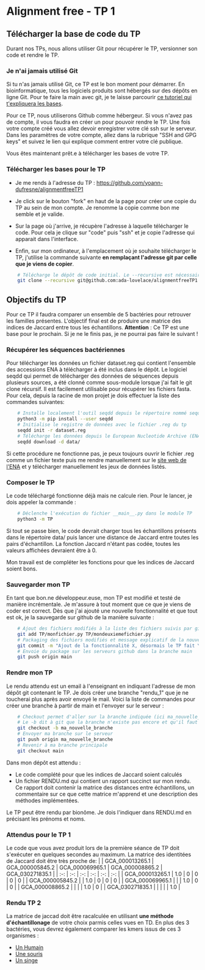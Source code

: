 
# Alignment free - TP 1

## Télécharger la base de code du TP

Durant nos TPs, nous allons utiliser Git pour récupérer le TP, versionner son code et rendre le TP. 

### Je n'ai jamais utilisé Git

Si tu n'as jamais utilisé Git, ce TP est le bon moment pour démarrer. En bioinformatique, tous les logiciels produits sont hébergés sur des dépôts en ligne Git.
Pour te faire la main avec git, je te laisse parcourir [ce tutoriel qui t'expliquera les bases](https://git.goffinet.org/02-les-bases-de-git).

Pour ce TP, nous utiliserons Github comme hébergeur. Si vous n'avez pas de compte, il vous faudra en créer un pour pouvoir rendre le TP.
Une fois votre compte créé vous allez devoir enregistrer votre clé ssh sur le serveur. Dans les paramètres de votre compte, allez dans la rubrique "SSH and GPG keys" et suivez le lien qui explique comment entrer votre clé publique.

Vous êtes maintenant prêt.e à télécharger les bases de votre TP.

### Télécharger les bases pour le TP

* Je me rends à l'adresse du TP : https://github.com/yoann-dufresne/alignmentfreeTP1

* Je click sur le bouton "fork" en haut de la page pour créer une copie du TP au sein de mon compte. Je renomme la copie comme bon me semble et je valide.

* Sur la page où j'arrive, je récupère l'adresse à laquelle télécharger le code. Pour cela je clique sur "code" puis "ssh" et je copie l'adresse qui apparait dans l'interface.

* Enfin, sur mon ordinateur, à l'emplacement où je souhaite télécharger le TP, j'utilise la commande suivante **en remplaçant l'adresse git par celle que je viens de copier**.

```bash
    # Télécharge le dépôt de code initial. Le --recursive est nécessaire pour télécharger les sous-dépôts liés.
    git clone --recursive git@github.com:ada-lovelace/alignmentfreeTP1.git
```


## Objectifs du TP

Pour ce TP il faudra comparer un ensemble de 5 bactéries pour retrouver les familles présentes. L'objectif final est de produire une matrice des indices de Jaccard entre tous les échantillons.
**Attention** : Ce TP est une base pour le prochain. Si je ne le finis pas, je ne pourrai pas faire le suivant !

### Récupérer les séquences bactériennes

Pour télécharger les données un fichier dataset.reg qui contient l'ensemble des accessions ENA à télécharger à été inclus dans le dépôt.
Le logiciel seqdd qui permet de télécharger des données de séquences depuis plusieurs sources, a été clonné comme sous-module lorsque j'ai fait le git clone récursif. Il est facilement utilisable pour récupérer les fichiers fasta.
Pour cela, depuis la racine de mon projet je dois effectuer la liste des commandes suivantes:

```bash
    # Installe localement l'outil seqdd depuis le répertoire nommé seqdd
    python3 -m pip install --user seqdd
    # Initialise le registre de données avec le fichier .reg du tp
    seqdd init -r dataset.reg
    # Télécharge les données depuis le European Nucleotide Archive (ENA)
    seqdd download -d data/
```

Si cette procédure ne fonctionne pas, je peux toujours ouvrir le fichier .reg comme un fichier texte puis me rendre manuellement sur le [site web de l'ENA](https://www.ebi.ac.uk/ena/browser/home) et y télécharger manuellement les jeux de données listés.

### Composer le TP

Le code téléchargé fonctionne déjà mais ne calcule rien.
Pour le lancer, je dois appeler la commande :

```bash
    # Déclenche l'exécution du fichier __main__.py dans le module TP
    python3 -m TP
```

Si tout se passe bien, le code devrait charger tous les échantillons présents dans le répertoire data/ puis lancer une distance de Jaccard entre toutes les pairs d'échantillon.
La fonction Jaccard n'étant pas codée, toutes les valeurs affichées devraient être à 0.

Mon travail est de compléter les fonctions pour que les indices de Jaccard soient bons.


### Sauvegarder mon TP

En tant que bon.ne développeur.euse, mon TP est modifié et testé de manière incrémentale. Je m'assure à tout moment que ce que je viens de coder est correct.
Dès que j'ai ajouté une nouvelle fonctionnalité et que tout est ok, je la sauvegarde sur github de la manière suivante :

```bash
    # Ajout des fichiers modifiés à la liste des fichiers suivis par git
    git add TP/monfichier.py TP/mondeuxiemefichier.py
    # Packaging des fichiers modifiés et message explicatif de la nouvelle fonctionnalité
    git commit -m "Ajout de la fonctionnalité X, désormais le TP fait Y"
    # Envoie du package sur les serveurs github dans la branche main
    git push origin main
```

### Rendre mon TP

Le rendu attendu est un email à l'enseignant en indiquant l'adresse de mon dépôt git contenant le TP.
Je dois créer une branche "rendu_1" que je ne toucherai plus après avoir envoyé le mail. Voici la liste de commandes pour créer une branche à partir de main et l'envoyer sur le serveur :

```bash
    # Checkout permet d'aller sur la branche indiquée (ici ma_nouvelle_branche).
    # Le -b dit à git que la branche n'existe pas encore et qu'il faut la créer à partir du code actuel.
    git checkout -b ma_nouvelle_branche
    # Envoyer ma branche sur le serveur
    git push origin ma_nouvelle_branche
    # Revenir à ma branche principale
    git checkout main
```

Dans mon dépôt est attendu :
* Le code complété pour que les indices de Jaccard soient calculés
* Un fichier RENDU.md qui contient un rapport succinct sur mon rendu. Ce rapport doit contenir la matrice des distances entre échantillons, un commentaire sur ce que cette matrice m'apprend et une description des méthodes implémentées.

Le TP peut être rendu par bionôme. Je dois l'indiquer dans RENDU.md en précisant les prénoms et noms.


### Attendus pour le TP 1

Le code que vous avez produit lors de la première séance de TP doit s'exécuter en quelques secondes au maximum.
La matrice des identitées de Jaccard doit être très proche de:
|  | GCA_000013265.1 | GCA_000005845.2 | GCA_000069965.1 | GCA_000008865.2 | GCA_030271835.1 |
| :-: | :-: | :-: | :-: | :-: | :-: |
| GCA_000013265.1 | 1.0 | 0 | 0 | 0 | 0 |
| GCA_000005845.2 |  | 1.0 | 0 | 0 | 0 |
| GCA_000069965.1 |  |  | 1.0 | 0 | 0 |
| GCA_000008865.2 |  |  |  | 1.0 | 0 |
| GCA_030271835.1 |  |  |  |  | 1.0 |


### Rendu TP 2

La matrice de jaccad doit être racalculée en utilisant **une méthode d'échantillonage** de votre choix parmis celles vues en TD.
En plus des 3 bactéries, vous devrez également comparer les kmers issus de ces 3 organismes :

* [Un Humain](https://www.ncbi.nlm.nih.gov/datasets/genome/GCF_000001405.40/)
* [Une souris](https://www.ncbi.nlm.nih.gov/datasets/genome/GCF_000001635.27/)
* [Un singe](https://www.ncbi.nlm.nih.gov/datasets/genome/GCA_029289425.3/)
